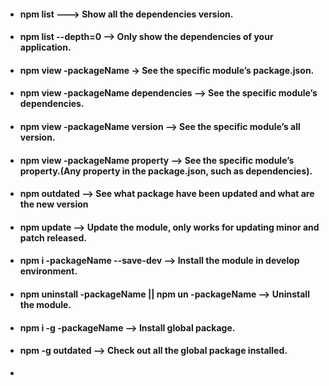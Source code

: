- #### npm list ---> Show all the dependencies version.

- #### npm list --depth=0 --> Only show the dependencies of your application.

- #### npm view -packageName -> See the specific module’s package.json.

- #### npm view -packageName dependencies --> See the specific module’s dependencies.

- #### npm view -packageName version --> See the specific module’s all version.

- #### npm view -packageName property --> See the specific module’s property.(Any property in the package.json, such as dependencies).

- #### npm outdated --> See what package have been updated and what are the new version

- #### npm update --> Update the module, only works for updating minor and patch released.

- #### npm i -packageName --save-dev --> Install the module in develop environment.

- #### npm uninstall -packageName || npm un  -packageName --> Uninstall the module.

- #### npm i -g  -packageName --> Install global package.

- #### npm -g outdated --> Check out all the global package installed.

- 



